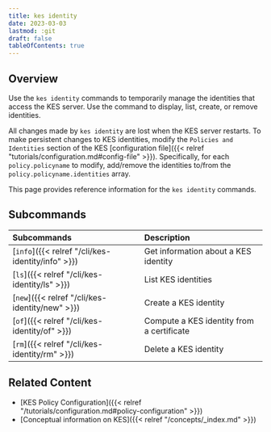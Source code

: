 ```yaml
---
title: kes identity
date: 2023-03-03
lastmod: :git
draft: false
tableOfContents: true
---
```


## Overview

Use the `kes identity` commands to temporarily manage the identities that access the KES server.
Use the command to display, list, create, or remove identities. 

All changes made by `kes identity` are lost when the KES server restarts. 
To make persistent changes to KES identities, modify the `Policies and Identities` section of the KES [configuration file]({{< relref "tutorials/configuration.md#config-file" >}}).
 Specifically, for each `policy.policyname` to modify, add/remove the identities to/from the `policy.policyname.identities` array.

This page provides reference information for the `kes identity` commands.

## Subcommands

|Subcommands                                       |Description                               |
|:-------------------------------------------------|:-----------------------------------------|
|[`info`]({{< relref "/cli/kes-identity/info" >}}) |Get information about a KES identity      |
|[`ls`]({{< relref "/cli/kes-identity/ls" >}})     |List KES identities                       |
|[`new`]({{< relref "/cli/kes-identity/new" >}})   |Create a KES identity                     |
|[`of`]({{< relref "/cli/kes-identity/of" >}})     |Compute a KES identity from a certificate |
|[`rm`]({{< relref "/cli/kes-identity/rm" >}})     |Delete a KES identity                     |


## Related Content

- [KES Policy Configuration]({{< relref "/tutorials/configuration.md#policy-configuration" >}})
- [Conceptual information on KES]({{< relref "/concepts/_index.md" >}})